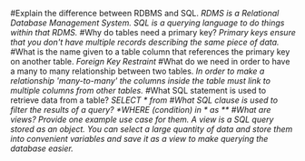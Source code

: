 #Explain the difference between RDBMS and SQL.
*RDMS is a Relational Database Management System. SQL is a querying language to do things within that RDMS.*
#Why do tables need a primary key?
*Primary keys ensure that you don't have multiple records describing the same piece of data.*
#What is the name given to a table column that references the primary key on another table.
*Foreign Key Restraint*
#What do we need in order to have a many to many relationship between two tables.
*In order to make a relationship 'many-to-many' the columns inside the table must link to multiple columns from other tables.*
#What SQL statement is used to retrieve data from a table?
*SELECT * from <table>*
#What SQL clause is used to filter the results of a query?
*WHERE (condition) in * as **
#What are views? Provide one example use case for them.
*A view is a SQL query stored as an object. You can select a large quantity of data and store them into convenient variables and save it as a view to make querying the database easier.*
